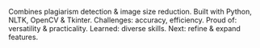 Combines plagiarism detection & image size reduction.
Built with Python, NLTK, OpenCV & Tkinter.
Challenges: accuracy, efficiency.
Proud of: versatility & practicality.
Learned: diverse skills.
Next: refine & expand features.
